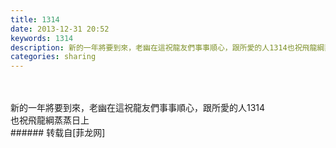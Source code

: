 ```yaml
---
title: 1314
date: 2013-12-31 20:52
keywords: 1314
description: 新的一年將要到來，老幽在這祝龍友們事事順心，跟所愛的人1314也祝飛龍綱蒸蒸日上
categories: sharing
---
```

<td class="t_f" id="postmessage_88208">

<br/>
<br/>
新的一年將要到來，老幽在這祝龍友們事事順心，跟所愛的人1314<br/>
也祝飛龍綱蒸蒸日上<br/>
</td>
###### 转载自[菲龙网]